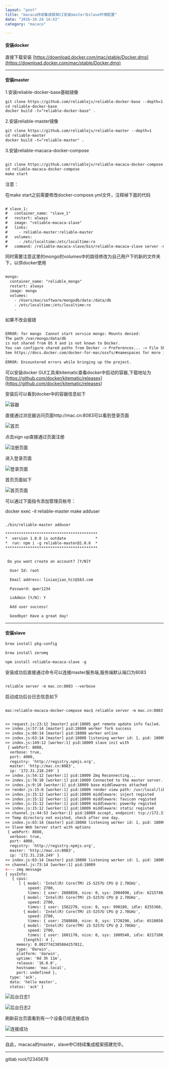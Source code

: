 ```yaml
---
layout: "post"
title: "macaca持续集成框架CI安装master与slave环境配置"
date: "2016-10-24 14:43"
category: "macaca"

---
```



#### 安装docker
直接下载安装
[https://download.docker.com/mac/stable/Docker.dmg](https://download.docker.com/mac/stable/Docker.dmg)

------

#### 安装master

1.安装reliable-docker-base基础镜像  

```xml
git clone https://github.com/reliablejs/reliable-docker-base --depth=1
cd reliable-docker-base
docker build -t="reliable-docker-base" .
```

2.安装reliable-master镜像

```xml
git clone https://github.com/reliablejs/reliable-master --depth=1
cd reliable-master
docker build -t="reliable-master" .
```

3.安装reliable-macaca-docker-compose  

```xml

git clone https://github.com/reliablejs/reliable-macaca-docker-compose.git --depth=1
cd reliable-macaca-docker-compose
make start
```

注意：

在make start之前需要修改docker-compose.yml文件，注释掉下面的代码   

```xml

# slave_1:
#   container_name: "slave_1"
#   restart: always
#   image: "reliable-macaca-slave"
#   links:
#     - reliable-master:reliable-master
#   volumes:
#     - /etc/localtime:/etc/localtime:ro
#   command: /reliable-macaca-slave/bin/reliable-macaca-slave server -m reliable-master:8083 --verbose

```

同时需要注意这里的mongo的volumes中的路径修改为自己用户下的新的文件夹下，以供docker使用  

```xml

mongo:
  container_name: "reliable_mongo"
  restart: always
  image: mongo
  volumes:
    - /Users/mac/software/mongodb/data:/data/db
    - /etc/localtime:/etc/localtime:ro
    -
```

如果不改会报错

```xml

ERROR: for mongo  Cannot start service mongo: Mounts denied:
The path /var/mongo/data/db
is not shared from OS X and is not known to Docker.
You can configure shared paths from Docker -> Preferences... -> File Sharing.
See https://docs.docker.com/docker-for-mac/osxfs/#namespaces for more info.
.
ERROR: Encountered errors while bringing up the project.

```




可以安装docker GUI工具来kitematic查看docker中启动的容器,下载地址为[https://github.com/docker/kitematic/releases](https://github.com/docker/kitematic/releases)  

安装后可以看到docker中的容器信息如下

![容器](../assets/2016-10-24_11-09-33.png)  


直接通过浏览器访问页面http://mac.cn:8083可以看到登录页面

![首页](../assets/2016-10-24_09-07-40.png)  

点击sign up直接通过页面注册

![注册页面](../assets/2016-10-24_10-59-48.png)  

进入登录页面    

![登录页面](../assets/2016-10-24_11-03-13.png)

首页页面如下  

![首页页面](../assets/2016-10-24_11-04-41.png)

可以通过下面指令添加管理员帐号：  

docker exec -it reliable-master make adduser

```xml

./bin/reliable-master adduser

*****************************************
*  version 1.0.0 is outdate             *
*  run: npm i -g reliable-master@1.0.6  *
*****************************************


 Do you want create an account? [Y/N]Y

  User Id: root

  Email address: lixiaojiao_hit@163.com

  Password: qwer1234

  isAdmin [Y/N]: Y

  Add user success!

  Goodbye! Have a great day!

```

------

#### 安装slave  

```xml   
brew install pkg-config

brew install zeromq

npm install reliable-macaca-slave -g  

```

安装成功后直接通过命令可以连接master服务端,服务端默认端口为8083   

```xml

reliable server -m mac.cn:8083 --verbose

```

启动成功后台日志信息如下  

```xml

mac:reliable-macaca-docker-compose mac$ reliable server -m mac.cn:8083 --verbose


>> request.js:23:12 [master] pid:18005 get remote update info failed.
>> index.js:57:14 [master] pid:18008 worker fork success
>> index.js:60:14 [master] pid:18008 worker online
>> index.js:63:14 [master] pid:18008 listening worker id: 1, pid: 18009, address: 172.31.218.249:4000
>> index.js:149:12 [worker:1] pid:18009 slave init with
 { webPort: 8080,
  verbose: true,
  port: 4000,
  registry: 'http://registry.npmjs.org',
  master: 'http://mac.cn:8083',
  ip: '172.31.218.249' }
>> index.js:54:12 [worker:1] pid:18009 Zmq Reconnecting...
>> index.js:78:10 [worker:1] pid:18009 Connected to the master server.
>> index.js:9:10 [worker:1] pid:18009 base middlewares attached
>> render.js:15:8 [worker:1] pid:18009 render view path: /usr/local/lib/node_modules/reliable-macaca-slave/web/views
>> index.js:15:12 [worker:1] pid:18009 middleware: inject registed
>> index.js:15:12 [worker:1] pid:18009 middleware: favicon registed
>> index.js:15:12 [worker:1] pid:18009 middleware: powerby registed
>> index.js:15:12 [worker:1] pid:18009 middleware: static registed
>> channel.js:44:53 [worker:1] pid:18009 accept, endpoint: tcp://172.31.218.249:4000
>> Temp directory not existed, check after one day.
>> index.js:63:14 [master] pid:18008 listening worker id: 1, pid: 18009, address: 172.31.218.249:8080
>> Slave Web Server start with options
 { webPort: 8080,
  verbose: true,
  port: 4000,
  registry: 'http://registry.npmjs.org',
  master: 'http://mac.cn:8083',
  ip: '172.31.218.249' }
>> index.js:63:14 [master] pid:18008 listening worker id: 1, pid: 18009, address: 172.31.218.249:8080
>> channel.js:73:14 [worker:1] pid:18009
<--- zmq message
{ sysInfo:
   { cpus:
      [ { model: 'Intel(R) Core(TM) i5-5257U CPU @ 2.70GHz',
          speed: 2700,
          times: { user: 2608850, nice: 0, sys: 2004090, idle: 6215740, irq: 0 } },
        { model: 'Intel(R) Core(TM) i5-5257U CPU @ 2.70GHz',
          speed: 2700,
          times: { user: 1582270, nice: 0, sys: 990180, idle: 8255360, irq: 0 } },
        { model: 'Intel(R) Core(TM) i5-5257U CPU @ 2.70GHz',
          speed: 2700,
          times: { user: 2588680, nice: 0, sys: 1728290, idle: 6510850, irq: 0 } },
        { model: 'Intel(R) Core(TM) i5-5257U CPU @ 2.70GHz',
          speed: 2700,
          times: { user: 1601170, nice: 0, sys: 1009540, idle: 8217100, irq: 0 } },
        [length]: 4 ],
     memory: 0.0027742385864257812,
     type: 'Darwin',
     platform: 'darwin',
     uptime: '0d 3h 11m',
     release: '16.0.0',
     hostname: 'mac.local',
     port: undefined },
  type: 'ack',
  data: 'hello master',
  status: 'ack' }

```

![后台日志1](../assets/2016-10-24_11-14-57.png)

![后台日志2](../assets/2016-10-24_11-15-25.png)

刷新前台页面看到有一个设备已经连接成功

![连接成功](../assets/2016-10-24_11-17-42.png)  

------

自此，macaca的master，slave中CI持续集成框架搭建完毕。  



------

gitlab root/12345678
